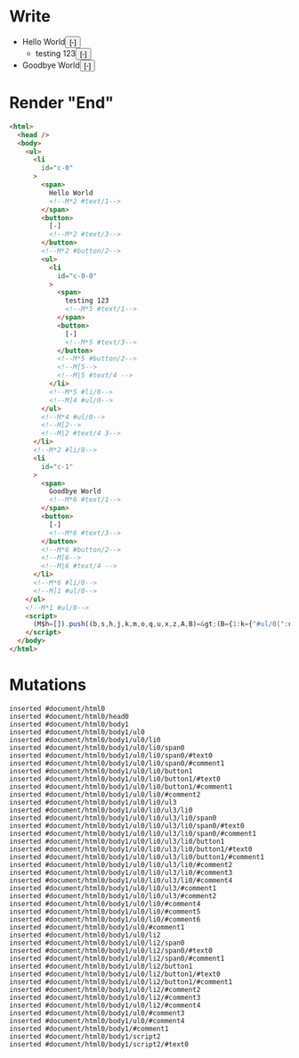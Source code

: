 # Write
  <ul><li id=c-0><span>Hello World<!M*2 #text/1></span><button>[-]<!M*2 #text/3></button><!M*2 #button/2><ul><li id=c-0-0><span>testing 123<!M*5 #text/1></span><button>[-]<!M*5 #text/3></button><!M*5 #button/2><!M[5><!M|5 #text/4 ></li><!M*5 #li/0><!M]4 #ul/0></ul><!M*4 #ul/0><!M[2><!M|2 #text/4 3></li><!M*2 #li/0><li id=c-1><span>Goodbye World<!M*6 #text/1></span><button>[-]<!M*6 #text/3></button><!M*6 #button/2><!M[6><!M|6 #text/4 ></li><!M*6 #li/0><!M]1 #ul/0></ul><!M*1 #ul/0><script>(M$h=[]).push((b,s,h,j,k,m,o,q,u,x,z,A,B)=>(B={1:k={"#ul/0(":new Map([[0,h={i:0,open:!0,comment:o={text:"Hello World",comments:A=[u={text:"testing 123"}]},id:"c-0","#text/4!":j={},"#text/4(":b("packages/translator-tags/src/__tests__/fixtures/basic-inert-collapsible-tree/components/comments.marko_2_renderer")}],[1,m={i:1,open:!0,comment:q={text:"Goodbye World"},id:"c-1"}]]),input:{comments:[o,q]}},2:h,3:j,4:x={"#ul/0(":new Map([[0,z={i:0,open:!0,comment:u,id:"c-0-0"}]]),input:{comments:A,path:"c-0"}},5:z,6:m},j._=h,h._=m._=k,z._=x,B),[5,"packages/translator-tags/src/__tests__/fixtures/basic-inert-collapsible-tree/components/comments.marko_1_open",2,"packages/translator-tags/src/__tests__/fixtures/basic-inert-collapsible-tree/components/comments.marko_1_open",6,"packages/translator-tags/src/__tests__/fixtures/basic-inert-collapsible-tree/components/comments.marko_1_open",])</script>


# Render "End"
```html
<html>
  <head />
  <body>
    <ul>
      <li
        id="c-0"
      >
        <span>
          Hello World
          <!--M*2 #text/1-->
        </span>
        <button>
          [-]
          <!--M*2 #text/3-->
        </button>
        <!--M*2 #button/2-->
        <ul>
          <li
            id="c-0-0"
          >
            <span>
              testing 123
              <!--M*5 #text/1-->
            </span>
            <button>
              [-]
              <!--M*5 #text/3-->
            </button>
            <!--M*5 #button/2-->
            <!--M[5-->
            <!--M|5 #text/4 -->
          </li>
          <!--M*5 #li/0-->
          <!--M]4 #ul/0-->
        </ul>
        <!--M*4 #ul/0-->
        <!--M[2-->
        <!--M|2 #text/4 3-->
      </li>
      <!--M*2 #li/0-->
      <li
        id="c-1"
      >
        <span>
          Goodbye World
          <!--M*6 #text/1-->
        </span>
        <button>
          [-]
          <!--M*6 #text/3-->
        </button>
        <!--M*6 #button/2-->
        <!--M[6-->
        <!--M|6 #text/4 -->
      </li>
      <!--M*6 #li/0-->
      <!--M]1 #ul/0-->
    </ul>
    <!--M*1 #ul/0-->
    <script>
      (M$h=[]).push((b,s,h,j,k,m,o,q,u,x,z,A,B)=&gt;(B={1:k={"#ul/0(":new Map([[0,h={i:0,open:!0,comment:o={text:"Hello World",comments:A=[u={text:"testing 123"}]},id:"c-0","#text/4!":j={},"#text/4(":b("packages/translator-tags/src/__tests__/fixtures/basic-inert-collapsible-tree/components/comments.marko_2_renderer")}],[1,m={i:1,open:!0,comment:q={text:"Goodbye World"},id:"c-1"}]]),input:{comments:[o,q]}},2:h,3:j,4:x={"#ul/0(":new Map([[0,z={i:0,open:!0,comment:u,id:"c-0-0"}]]),input:{comments:A,path:"c-0"}},5:z,6:m},j._=h,h._=m._=k,z._=x,B),[5,"packages/translator-tags/src/__tests__/fixtures/basic-inert-collapsible-tree/components/comments.marko_1_open",2,"packages/translator-tags/src/__tests__/fixtures/basic-inert-collapsible-tree/components/comments.marko_1_open",6,"packages/translator-tags/src/__tests__/fixtures/basic-inert-collapsible-tree/components/comments.marko_1_open",])
    </script>
  </body>
</html>
```

# Mutations
```
inserted #document/html0
inserted #document/html0/head0
inserted #document/html0/body1
inserted #document/html0/body1/ul0
inserted #document/html0/body1/ul0/li0
inserted #document/html0/body1/ul0/li0/span0
inserted #document/html0/body1/ul0/li0/span0/#text0
inserted #document/html0/body1/ul0/li0/span0/#comment1
inserted #document/html0/body1/ul0/li0/button1
inserted #document/html0/body1/ul0/li0/button1/#text0
inserted #document/html0/body1/ul0/li0/button1/#comment1
inserted #document/html0/body1/ul0/li0/#comment2
inserted #document/html0/body1/ul0/li0/ul3
inserted #document/html0/body1/ul0/li0/ul3/li0
inserted #document/html0/body1/ul0/li0/ul3/li0/span0
inserted #document/html0/body1/ul0/li0/ul3/li0/span0/#text0
inserted #document/html0/body1/ul0/li0/ul3/li0/span0/#comment1
inserted #document/html0/body1/ul0/li0/ul3/li0/button1
inserted #document/html0/body1/ul0/li0/ul3/li0/button1/#text0
inserted #document/html0/body1/ul0/li0/ul3/li0/button1/#comment1
inserted #document/html0/body1/ul0/li0/ul3/li0/#comment2
inserted #document/html0/body1/ul0/li0/ul3/li0/#comment3
inserted #document/html0/body1/ul0/li0/ul3/li0/#comment4
inserted #document/html0/body1/ul0/li0/ul3/#comment1
inserted #document/html0/body1/ul0/li0/ul3/#comment2
inserted #document/html0/body1/ul0/li0/#comment4
inserted #document/html0/body1/ul0/li0/#comment5
inserted #document/html0/body1/ul0/li0/#comment6
inserted #document/html0/body1/ul0/#comment1
inserted #document/html0/body1/ul0/li2
inserted #document/html0/body1/ul0/li2/span0
inserted #document/html0/body1/ul0/li2/span0/#text0
inserted #document/html0/body1/ul0/li2/span0/#comment1
inserted #document/html0/body1/ul0/li2/button1
inserted #document/html0/body1/ul0/li2/button1/#text0
inserted #document/html0/body1/ul0/li2/button1/#comment1
inserted #document/html0/body1/ul0/li2/#comment2
inserted #document/html0/body1/ul0/li2/#comment3
inserted #document/html0/body1/ul0/li2/#comment4
inserted #document/html0/body1/ul0/#comment3
inserted #document/html0/body1/ul0/#comment4
inserted #document/html0/body1/#comment1
inserted #document/html0/body1/script2
inserted #document/html0/body1/script2/#text0
```